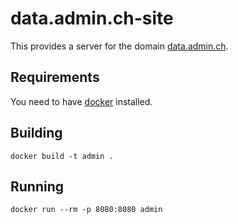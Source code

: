 # data.admin.ch-site

This provides a server for the domain [data.admin.ch](http://data.admin.ch).

## Requirements

You need to have [docker](https://docker.com/) installed.

## Building

    docker build -t admin .

## Running

    docker run --rm -p 8080:8080 admin
